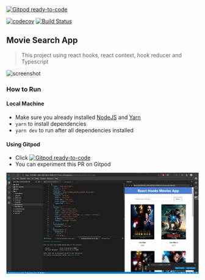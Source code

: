 [![Gitpod ready-to-code](https://img.shields.io/badge/Gitpod-ready--to--code-blue?logo=gitpod)](https://gitpod.io/#https://github.com/mikqi/hooks-movie-app)

[![codecov](https://codecov.io/gh/mikqi/hooks-movie-app/branch/master/graph/badge.svg)](https://codecov.io/gh/mikqi/hooks-movie-app) [![Build Status](https://travis-ci.org/mikqi/hooks-movie-app.svg?branch=master)](https://travis-ci.org/mikqi/hooks-movie-app)

## Movie Search App

> This project using react hooks, react context, hook reducer and Typescript

![screenshot](screenshoot.png)

### How to Run

#### Local Machine
- Make sure you already installed [NodeJS](https://nodejs.org/) and [Yarn](https://yarnpkg.com/)
- `yarn` to install dependencies
- `yarn dev` to run after all dependencies installed

#### Using Gitpod
- Click [![Gitpod ready-to-code](https://img.shields.io/badge/Gitpod-ready--to--code-blue?logo=gitpod)](https://gitpod.io/#https://github.com/mikqi/hooks-movie-app)
- You can experiment this PR on Gitpod

![gitpod](gitpod.png)
